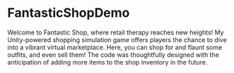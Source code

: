 # FantasticShopDemo
Welcome to Fantastic Shop, where retail therapy reaches new heights! My Unity-powered shopping simulation game offers players the chance to dive into a vibrant virtual marketplace. Here, you can shop for and flaunt some outfits, and even sell them!
The code was thoughtfully designed with the anticipation of adding more items to the shop inventory in the future.
